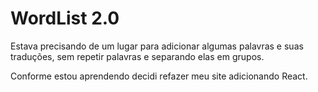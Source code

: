 # WordList 2.0

Estava precisando de um lugar para adicionar algumas palavras e suas traduções, sem repetir palavras e separando elas em grupos.

Conforme estou aprendendo decidi refazer meu site adicionando React.
